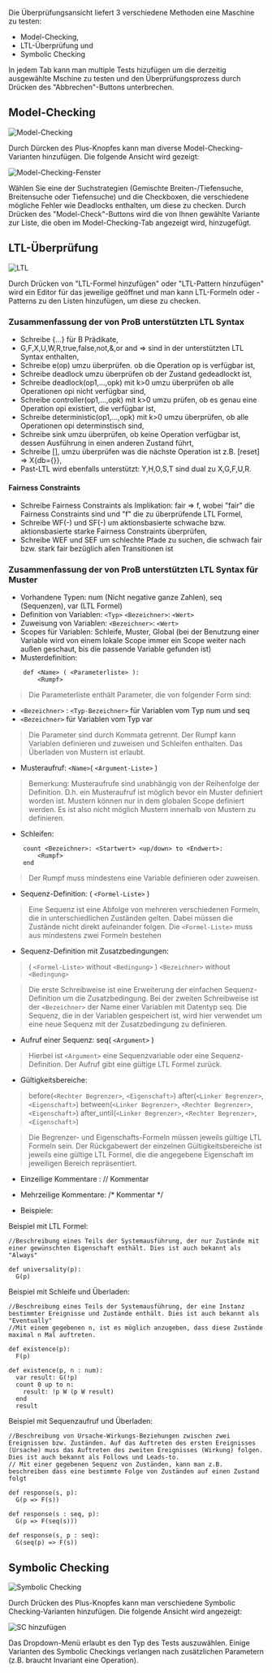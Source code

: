 Die Überprüfungsansicht liefert 3 verschiedene Methoden eine Maschine zu testen:

* Model-Checking,
* LTL-Überprüfung und
* Symbolic Checking

In jedem Tab kann man multiple Tests hizufügen um die derzeitig ausgewählte Mschine zu testen und den Überprüfungsprozess durch Drücken des "Abbrechen"-Buttons unterbrechen.

## <a id="Model"> Model-Checking </a>

![Model-Checking](../screenshots/Verifications/Modelchecking.png)

Durch Dürcken des Plus-Knopfes kann man diverse Model-Checking-Varianten hinzufügen. Die folgende Ansicht wird gezeigt:

![Model-Checking-Fenster](../screenshots/Verifications/Modelchecking%20Stage.png)

Wählen Sie eine der Suchstrategien (Gemischte Breiten-/Tiefensuche, Breitensuche oder Tiefensuche) und die Checkboxen, die verschiedene mögliche Fehler wie Deadlocks enthalten, um diese zu checken. Durch Drücken des "Model-Check"-Buttons wird die von Ihnen gewählte Variante zur Liste, die oben im Model-Checking-Tab angezeigt wird, hinzugefügt.

## <a id="LTL"> LTL-Überprüfung </a>

![LTL](../screenshots/Verifications/LTL.png)

Durch Drücken von "LTL-Formel hinzufügen" oder "LTL-Pattern hinzufügen" wird ein Editor für das jeweilige geöffnet und man kann LTL-Formeln oder -Patterns zu den Listen hinzufügen, um diese zu checken.

### Zusammenfassung der von ProB unterstützten LTL Syntax
*   Schreibe {...} für B Prädikate,
*   G,F,X,U,W,R,true,false,not,&,or and => sind in der unterstützten LTL Syntax enthalten,
*   Schreibe e(op) umzu überprüfen. ob die Operation op is verfügbar ist,
*   Schreibe deadlock umzu überprüfen ob der Zustand gedeadlockt ist,
*   Schreibe deadlock(op1,...,opk) mit k>0 umzu überprüfen ob alle Operationen opi nicht verfügbar sind,
*   Schreibe controller(op1,...,opk) mit k>0 umzu prüfen, ob es genau eine Operation opi existiert, die verfügbar ist,
*   Schreibe deterministic(op1,...,opk) mit k>0 umzu überprüfen, ob alle Operationen opi determinstisch sind,
*   Schreibe sink umzu überprüfen, ob keine Operation verfügbar ist, dessen Ausführung in einen anderen Zustand führt,
*   Schreibe [], umzu überprüfen was die nächste Operation ist z.B. [reset] => X{db={}},
*   Past-LTL wird ebenfalls unterstützt: Y,H,O,S,T sind dual zu X,G,F,U,R.


#### Fairness Constraints
*   Schreibe Fairness Constraints als Implikation: fair => f, wobei "fair" die Fairness Constraints sind und "f" die zu überprüfende LTL Formel,
*   Schreibe WF(-) und SF(-) um aktionsbasierte schwache bzw. aktionsbasierte starke Fairness Constraints überprüfen,
*   Schreibe WEF und SEF um schlechte Pfade zu suchen, die schwach fair bzw. stark fair bezüglich allen Transitionen ist

### Zusammenfassung der von ProB unterstützten LTL Syntax für Muster

* Vorhandene Typen: num (Nicht negative ganze Zahlen), seq (Sequenzen), var (LTL Formel)
* Definition von Variablen: `<Typ>` `<Bezeichner>`: `<Wert>`
* Zuweisung von Variablen: `<Bezeichner>`: `<Wert>`
* Scopes für Variablen: Schleife, Muster, Global (bei der Benutzung einer Variable wird von einem lokale Scope immer ein Scope weiter nach außen geschaut, bis die passende Variable gefunden ist)
* Musterdefinition:


```
	def <Name> ( <Parameterliste> ):
		<Rumpf>
```

> Die Parameterliste enthält Parameter, die von folgender Form sind:
* `<Bezeichner>` : `<Typ-Bezeichner>` für Variablen vom Typ num und seq
* `<Bezeichner>` für Variablen vom Typ var
> Die Parameter sind durch Kommata getrennt. Der Rumpf kann Variablen definieren und zuweisen und Schleifen enthalten. Das Überladen von Mustern ist erlaubt.

* Musteraufruf: `<Name>`( `<Argument-Liste>` )

> Bemerkung: Musteraufrufe sind unabhängig von der Reihenfolge der Definition. D.h. ein Musteraufruf ist möglich bevor ein Muster definiert worden ist. Mustern können nur in dem globalen Scope definiert werden.
Es ist also nicht möglich Mustern innerhalb von Mustern zu definieren.

* Schleifen:


```
	count <Bezeichner>: <Startwert> <up/down> to <Endwert>:
		<Rumpf>
	end
```

>Der Rumpf muss mindestens eine Variable definieren oder zuweisen.

* Sequenz-Definition: ( `<Formel-Liste>` )

>Eine Sequenz ist eine Abfolge von mehreren verschiedenen Formeln, die in unterschiedlichen Zuständen gelten. Dabei müssen die Zustände nicht direkt aufeinander folgen.
Die `<Formel-Liste>` muss aus mindestens zwei Formeln bestehen

* Sequenz-Definition mit Zusatzbedingungen:

>( `<Formel-Liste>` without `<Bedingung>` )
>`<Bezeichner>` without `<Bedingung>`

>Die erste Schreibweise ist eine Erweiterung der einfachen Sequenz-Definition um die Zusatzbedingung. Bei der zweiten Schreibweise ist der `<Bezeichner>` der Name einer Variablen mit Datentyp seq. 
Die Sequenz, die in der Variablen gespeichert ist, wird hier verwendet um eine neue Sequenz mit der Zusatzbedingung zu definieren.

* Aufruf einer Sequenz: seq( `<Argument>` )

>Hierbei ist `<Argument>` eine Sequenzvariable oder eine Sequenz-Definition. Der Aufruf gibt eine gültige LTL Formel zurück.

* Gültigkeitsbereiche:

>before(`<Rechter Begrenzer>`, `<Eigenschaft>`)
after(`<Linker Begrenzer>`, `<Eigenschaft>`)
between(`<Linker Begrenzer>`, `<Rechter Begrenzer>`, `<Eigenschaft>`)
after_until(`<Linker Begrenzer>`, `<Rechter Begrenzer>`, `<Eigenschaft>`)

>Die Begrenzer- und Eigenschafts-Formeln müssen jeweils gültige LTL Formeln sein. Der Rückgabewert der einzelnen Gültigkeitsbereiche ist jeweils eine gültige LTL Formel, die die angegebene Eigenschaft im jeweiligen Bereich repräsentiert.


* Einzeilige Kommentare : // Kommentar
* Mehrzeilige Kommentare: /* Kommentar */

* Beispiele:

Beispiel mit LTL Formel:

```
//Beschreibung eines Teils der Systemausführung, der nur Zustände mit einer gewünschten Eigenschaft enthält. Dies ist auch bekannt als "Always"

def universality(p):
  G(p)
```

Beispiel mit Schleife und Überladen:

```
//Beschreibung eines Teils der Systemausführung, der eine Instanz bestimmter Ereignisse und Zustände enthält. Dies ist auch bekannt als "Eventually" 
//Mit einem gegebenen n, ist es möglich anzugeben, dass diese Zustände maximal n Mal auftreten.

def existence(p):
  F(p)

def existence(p, n : num):
  var result: G(!p)
  count 0 up to n:
	result: !p W (p W result)
  end
  result
```

Beispiel mit Sequenzaufruf und Überladen:

```
//Beschreibung von Ursache-Wirkungs-Beziehungen zwischen zwei Ereignissen bzw. Zuständen. Auf das Auftreten des ersten Ereignisses (Ursache) muss das Auftreten des zweiten Ereignisses (Wirkung) folgen. Dies ist auch bekannt als Follows und Leads-to.
// Mit einer gegebenen Sequenz von Zuständen, kann man z.B. beschreiben dass eine bestimmte Folge von Zuständen auf einen Zustand folgt

def response(s, p):
  G(p => F(s))
	
def response(s : seq, p):
  G(p => F(seq(s)))
	
def response(s, p : seq):
  G(seq(p) => F(s))
```

## <a id="Symbolic"> Symbolic Checking </a>

![Symbolic Checking](../screenshots/Verifications/Symbolic%20Checking.png)

Durch Drücken des Plus-Knopfes kann man verschiedene Symbolic Checking-Varianten hinzufügen. Die folgende Ansicht wird angezeigt:

![SC hinzufügen](../screenshots/Verifications/Add%20SC.png)

Das Dropdown-Menü erlaubt es den Typ des Tests auszuwählen. Einige Varianten des Symbolic Checkings verlangen nach zusätzlichen Parametern (z.B. braucht Invariant eine Operation).
